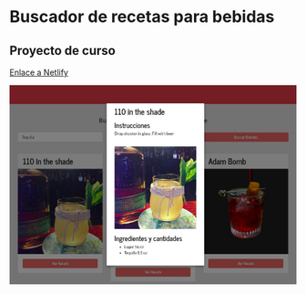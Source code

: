 # Buscador de recetas para bebidas

## Proyecto de curso

[Enlace a Netlify](https://drinks-api-otto.netlify.app/)

![ss-drink-api](./ss-BebidasAPI.jpg)
